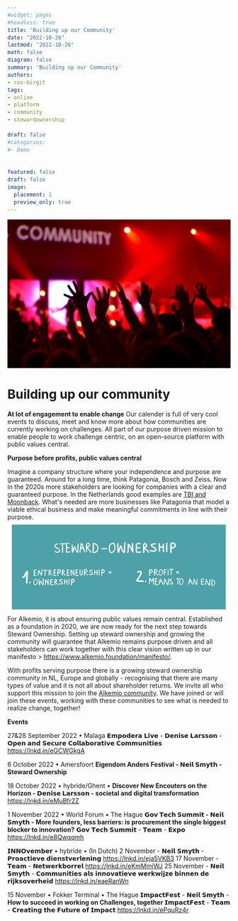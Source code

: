```yaml
---
#widget: pages
#headless: true
title: 'Building up our Community'
date: "2022-10-26"
lastmod: "2022-10-26"
math: false
diagram: false
summary: 'Building up our Community'
authors:
- ros-birgit
tags:
- online
- platform
- community
- stewardownership

draft: false
#categories:
#- Demo


featured: false
draft: false
image:
  placement: 1
  preview_only: true
---
```

![](./header.jpg)

# Building up our community




**At lot of engagement to enable change**
Our calender is full of very cool events to discuss, meet and know more about how communities are currently working on challenges. All part of our purpose driven mission to enable people to work challenge centric, on an open-source platform with public values central.



**Purpose before profits, public values central**

Imagine a company structure where your independence and purpose are guaranteed. Around for a long time, think Patagonia, Bosch and Zeiss. Now in the 2020s more stakeholders are looking for companies with a clear and guaranteed purpose. In the Netherlands good examples are [TBI and Moonback](https://wearestewards.nl/bedrijven/). What's needed are more businesses like Patagonia that model a viable ethical business and make meaningful commitments in line with their purpose.
![](./steward-ownership.png)
For Alkemio, it is about ensuring public values remain central. Established as a foundation in 2020, we are now ready for the next step towards Steward Ownership. Setting up steward ownership and growing the community will guarantee that Alkemio remains purpose driven and all stakeholders can work together with this clear vision written up in our manifesto > https://www.alkemio.foundation/manifesto/. 

With profits serving purpose there is a growing steward ownership community in NL, Europe and globally - recognising that there are many types of value and it is not all about shareholder returns. We invite all who support this mission to join the [Alkemio community](https://alkem.io/). We have joined or will join these events, working with these communities to see what is needed to realize change, together!

**Events**

27&28 September 2022 • Malaga
𝗘𝗺𝗽𝗼𝗱𝗲𝗿𝗮 𝗟𝗶𝘃𝗲 - 𝗗𝗲𝗻𝗶𝘀𝗲 𝗟𝗮𝗿𝘀𝘀𝗼𝗻 - 𝗢𝗽𝗲𝗻 𝗮𝗻𝗱 𝗦𝗲𝗰𝘂𝗿𝗲 𝗖𝗼𝗹𝗹𝗮𝗯𝗼𝗿𝗮𝘁𝗶𝘃𝗲 𝗖𝗼𝗺𝗺𝘂𝗻𝗶𝘁𝗶𝗲𝘀 https://lnkd.in/eGCWGkgA

6 October 2022 • Amersfoort
**Eigendom Anders Festival - 𝗡𝗲𝗶𝗹 𝗦𝗺𝘆𝘁𝗵 - Steward Ownership**

18 October 2022 • hybride/Ghent • 
**Discover New Encouters on the Horizon - 𝗗𝗲𝗻𝗶𝘀𝗲 𝗟𝗮𝗿𝘀𝘀𝗼𝗻 - societal and digital transformation**
https://lnkd.in/eMuBfr2Z


1 November 2022 • World Forum • The Hague
**𝗚𝗼𝘃 𝗧𝗲𝗰𝗵 𝗦𝘂𝗺𝗺𝗶𝘁 - 𝗡𝗲𝗶𝗹 𝗦𝗺𝘆𝘁𝗵 - More founders, less barriers: is procurement the single biggest blocker to innovation?**
𝗚𝗼𝘃 𝗧𝗲𝗰𝗵 𝗦𝘂𝗺𝗺𝗶𝘁 - 𝗧𝗲𝗮𝗺 - 𝗘𝘅𝗽𝗼
https://lnkd.in/e8Qwqqmh

𝗜𝗡𝗡𝗢𝘃𝗲𝗺𝗯𝗲𝗿 • hybride • (In Dutch)
2 November - 𝗡𝗲𝗶𝗹 𝗦𝗺𝘆𝘁𝗵 - 𝗣𝗿𝗼𝗮𝗰𝘁𝗶𝗲𝘃𝗲 𝗱𝗶𝗲𝗻𝘀𝘁𝘃𝗲𝗿𝗹𝗲𝗻𝗶𝗻𝗴
https://lnkd.in/eja5VKB3
17 November - 𝗧𝗲𝗮𝗺 - 𝗡𝗲𝘁𝘄𝗲𝗿𝗸𝗯𝗼𝗿𝗿𝗲𝗹
https://lnkd.in/eKmMmjWJ
25 November - 𝗡𝗲𝗶𝗹 𝗦𝗺𝘆𝘁𝗵 - 𝗖𝗼𝗺𝗺𝘂𝗻𝗶𝘁𝗶𝗲𝘀 𝗮𝗹𝘀 𝗶𝗻𝗻𝗼𝘃𝗮𝘁𝗶𝗲𝘃𝗲 𝘄𝗲𝗿𝗸𝘄𝗶𝗷𝘇𝗲 𝗯𝗶𝗻𝗻𝗲𝗻 𝗱𝗲 𝗿𝗶𝗷𝗸𝘀𝗼𝘃𝗲𝗿𝗵𝗲𝗶𝗱
https://lnkd.in/eaeRanWn

15 November • Fokker Terminal • The Hague
𝗜𝗺𝗽𝗮𝗰𝘁𝗙𝗲𝘀𝘁 - 𝗡𝗲𝗶𝗹 𝗦𝗺𝘆𝘁𝗵 - **How to succeed in working on Challenges, together**
𝗜𝗺𝗽𝗮𝗰𝘁𝗙𝗲𝘀𝘁 - 𝗧𝗲𝗮𝗺 - 𝗖𝗿𝗲𝗮𝘁𝗶𝗻𝗴 𝘁𝗵𝗲 𝗙𝘂𝘁𝘂𝗿𝗲 𝗼𝗳 𝗜𝗺𝗽𝗮𝗰𝘁 https://lnkd.in/ePquRz4r



